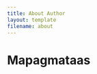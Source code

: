 ```yaml
---
title: About Author
layout: template
filename: about
--- 
```

<title>About Author</title>
<h1><b>Mapagmataas</b></h1>